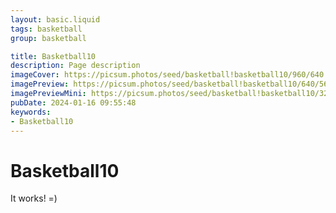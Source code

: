 ```yaml
---
layout: basic.liquid
tags: basketball
group: basketball

title: Basketball10
description: Page description
imageCover: https://picsum.photos/seed/basketball!basketball10/960/640
imagePreview: https://picsum.photos/seed/basketball!basketball10/640/560
imagePreviewMini: https://picsum.photos/seed/basketball!basketball10/320/240
pubDate: 2024-01-16 09:55:48
keywords:
- Basketball10
---
```


# Basketball10

It works! =)
